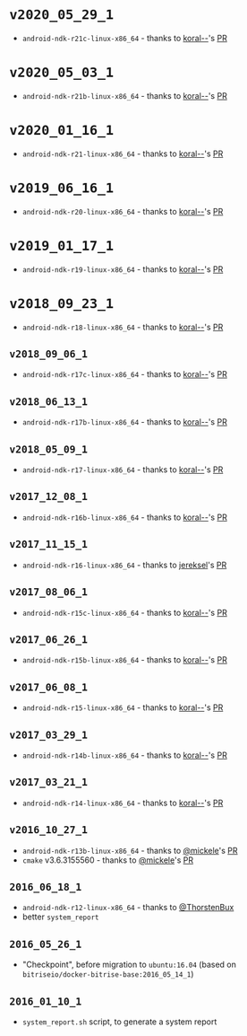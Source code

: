# `v2020_05_29_1`

* `android-ndk-r21c-linux-x86_64` - thanks to [koral--](https://github.com/koral--)'s [PR](https://github.com/bitrise-docker/android-ndk/pull/243)

# `v2020_05_03_1`

* `android-ndk-r21b-linux-x86_64` - thanks to [koral--](https://github.com/koral--)'s [PR](https://github.com/bitrise-docker/android-ndk/pull/238)

# `v2020_01_16_1`

* `android-ndk-r21-linux-x86_64` - thanks to [koral--](https://github.com/koral--)'s [PR](https://github.com/bitrise-docker/android-ndk/pull/225)

# `v2019_06_16_1`

* `android-ndk-r20-linux-x86_64` - thanks to [koral--](https://github.com/koral--)'s [PR](https://github.com/bitrise-docker/android-ndk/pull/186)

# `v2019_01_17_1`

* `android-ndk-r19-linux-x86_64` - thanks to [koral--](https://github.com/koral--)'s [PR](https://github.com/bitrise-docker/android-ndk/pull/163)

# `v2018_09_23_1`

* `android-ndk-r18-linux-x86_64` - thanks to [koral--](https://github.com/koral--)'s [PR](https://github.com/bitrise-docker/android-ndk/pull/145)

## `v2018_09_06_1`

* `android-ndk-r17c-linux-x86_64` - thanks to [koral--](https://github.com/koral--)'s [PR](https://github.com/bitrise-docker/android-ndk/pull/141)

## `v2018_06_13_1`

* `android-ndk-r17b-linux-x86_64` - thanks to [koral--](https://github.com/koral--)'s [PR](https://github.com/bitrise-docker/android-ndk/pull/126)

## `v2018_05_09_1`

* `android-ndk-r17-linux-x86_64` - thanks to [koral--](https://github.com/koral--)'s [PR](https://github.com/bitrise-docker/android-ndk/pull/120)

## `v2017_12_08_1`

* `android-ndk-r16b-linux-x86_64` - thanks to [koral--](https://github.com/koral--)'s [PR](https://github.com/bitrise-docker/android-ndk/pull/99)

## `v2017_11_15_1`

* `android-ndk-r16-linux-x86_64` - thanks to [jereksel](https://github.com/jereksel)'s [PR](https://github.com/bitrise-docker/android-ndk/pull/96)

## `v2017_08_06_1`

* `android-ndk-r15c-linux-x86_64` - thanks to [koral--](https://github.com/koral--)'s [PR](https://github.com/bitrise-docker/android-ndk/pull/75)

## `v2017_06_26_1`

* `android-ndk-r15b-linux-x86_64` - thanks to [koral--](https://github.com/koral--)'s [PR](https://github.com/bitrise-docker/android-ndk/pull/67)


## `v2017_06_08_1`

* `android-ndk-r15-linux-x86_64` - thanks to [koral--](https://github.com/koral--)'s [PR](https://github.com/bitrise-docker/android-ndk/pull/64)

## `v2017_03_29_1`

* `android-ndk-r14b-linux-x86_64` - thanks to [koral--](https://github.com/koral--)'s [PR](https://github.com/bitrise-docker/android-ndk/pull/50)


## `v2017_03_21_1`

* `android-ndk-r14-linux-x86_64` - thanks to [koral--](https://github.com/koral--)'s [PR](https://github.com/bitrise-docker/android-ndk/pull/46)


## `v2016_10_27_1`

* `android-ndk-r13b-linux-x86_64` - thanks to [@mickele](https://github.com/mickele)'s [PR](https://github.com/bitrise-docker/android-ndk/pull/19)
* `cmake` v3.6.3155560 - thanks to [@mickele](https://github.com/mickele)'s [PR](https://github.com/bitrise-docker/android-ndk/pull/20)


## `2016_06_18_1`

* `android-ndk-r12-linux-x86_64` - thanks to [@ThorstenBux](https://github.com/bitrise-docker/android-ndk/pull/2)
* better `system_report`


## `2016_05_26_1`

* "Checkpoint", before migration to `ubuntu:16.04` (based on `bitriseio/docker-bitrise-base:2016_05_14_1`)


## `2016_01_10_1`

* `system_report.sh` script, to generate a system report
